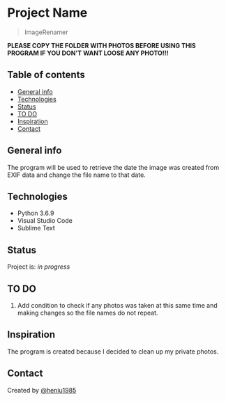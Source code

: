 # Project Name

> ImageRenamer

__PLEASE COPY THE FOLDER WITH PHOTOS BEFORE USING THIS PROGRAM IF YOU DON'T WANT LOOSE ANY PHOTO!!!__

## Table of contents

* [General info](#general-info)
* [Technologies](#technologies)
* [Status](#status)
* [TO DO](#to-do)
* [Inspiration](#inspiration)
* [Contact](#contact)

## General info

The program will be used to retrieve the date the image was created from EXIF data and change the file name to that date.

## Technologies

* Python 3.6.9
* Visual Studio Code
* Sublime Text

## Status

Project is: _in progress_

## TO DO

1. Add condition to check if any photos was taken at this same time and making changes so the file names do not repeat.

## Inspiration

The program is created because I decided to clean up my private photos.

## Contact

Created by [@heniu1985](https://github.com/heniu1985)
